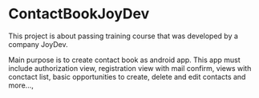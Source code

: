 # ContactBookJoyDev
This project is about passing training course that was developed by a company JoyDev. 

Main purpose is to create contact book as android app. This app must include authorization view, registration view with mail confirm, views with conctact list, basic opportunities to create, delete and edit contacts and more..., 
